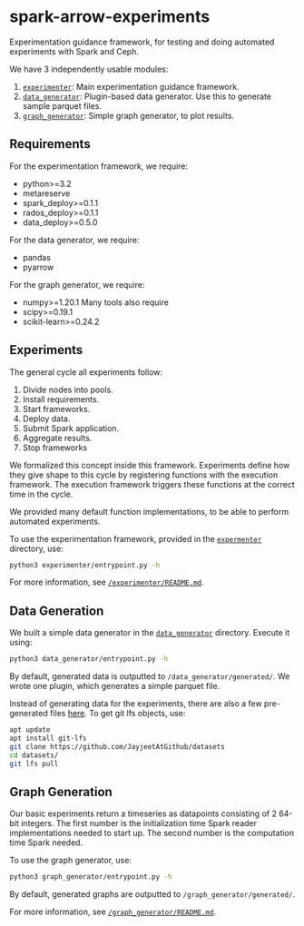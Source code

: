 # spark-arrow-experiments
Experimentation guidance framework, for testing and doing automated experiments with Spark and Ceph.

We have 3 independently usable modules:
 1. [`experimenter`](/experimenter/): Main experimentation guidance framework.
 2. [`data_generator`](/data_generator/): Plugin-based data generator. Use this to generate sample parquet files.
 3. [`graph_generator`](/graph_generator/): Simple graph generator, to plot results.


## Requirements
For the experimentation framework, we require:
 - python>=3.2
 - metareserve
 - spark_deploy>=0.1.1
 - rados_deploy>=0.1.1
 - data_deploy>=0.5.0

For the data generator, we require:
 - pandas
 - pyarrow

For the graph generator, we require:
 - numpy>=1.20.1
Many tools also require
 - scipy>=0.19.1
 - scikit-learn>=0.24.2


## Experiments
The general cycle all experiments follow:
 1. Divide nodes into pools.
 2. Install requirements.
 3. Start frameworks.
 4. Deploy data.
 5. Submit Spark application.
 6. Aggregate results.
 7. Stop frameworks

We formalized this concept inside this framework.
Experiments define how they give shape to this cycle by registering functions with the execution framework.
The execution framework triggers these functions at the correct time in the cycle.

We provided many default function implementations, to be able to perform automated experiments.

To use the experimentation framework, provided in the [`expermenter`](/experimenter/) directory, use:
```bash
python3 experimenter/entrypoint.py -h
```


For more information, see [`/experimenter/README.md`](/experimenter/README.md).



## Data Generation
We built a simple data generator in the [`data_generator`](/data_generator/) directory.
Execute it using:
```bash
python3 data_generator/entrypoint.py -h
```
By default, generated data is outputted to `/data_generator/generated/`.
We wrote one plugin, which generates a simple parquet file.

Instead of generating data for the experiments, there are also a few pre-generated files [here](https://github.com/JayjeetAtGithub/datasets).
To get git lfs objects, use:
```bash
apt update
apt install git-lfs
git clone https://github.com/JayjeetAtGithub/datasets
cd datasets/
git lfs pull
```



## Graph Generation
Our basic experiments return a timeseries as datapoints consisting of 2 64-bit integers.
The first number is the initialization time Spark reader implementations needed to start up.
The second number is the computation time Spark needed.

To use the graph generator, use:
```bash
python3 graph_generator/entrypoint.py -h
```
By default, generated graphs are outputted to `/graph_generator/generated/`.

For more information, see [`/graph_generator/README.md`](/graph_generator/README.md).